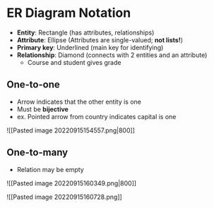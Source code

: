 # ER Diagram Notation
- **Entity**: Rectangle (has attributes, relationships)
- **Attribute**: Ellipse (Attributes are single-valued; **not lists!**)
- **Primary key**: Underlined (main key for identifying)
- **Relationship**: Diamond (connects with 2 entities and an attribute)
    - Course and student gives grade
    
## One-to-one
- Arrow indicates that the other entity is one
- Must be **bijective**
- ex. Pointed arrow from country indicates capital is one
    
![[Pasted image 20220915154557.png|800]]

## One-to-many
- Relation may be empty

![[Pasted image 20220915160349.png|800]]

![[Pasted image 20220915160728.png]]